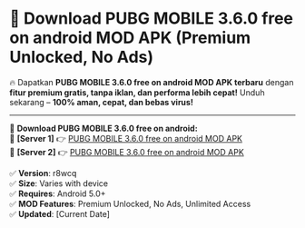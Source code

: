 # 🚀 Download PUBG MOBILE 3.6.0 free on android MOD APK (Premium Unlocked, No Ads)  

🔥 Dapatkan **PUBG MOBILE 3.6.0 free on android MOD APK terbaru** dengan **fitur premium gratis, tanpa iklan, dan performa lebih cepat!** Unduh sekarang – **100% aman, cepat, dan bebas virus!**  

---


🔽 **Download PUBG MOBILE 3.6.0 free on android:**  
🔹 **[Server 1]** 👉 [PUBG MOBILE 3.6.0 free on android MOD APK](https://apkcomod.com?title=PUBG_MOBILE_3.6.0_free_on_android)  
🔹 **[Server 2]** 👉 [PUBG MOBILE 3.6.0 free on android MOD APK](https://apkcomod.com?title=PUBG_MOBILE_3.6.0_free_on_android)  


✅ **Version**: r8wcq  
✅ **Size**: Varies with device  
✅ **Requires**: Android 5.0+  
✅ **MOD Features**: Premium Unlocked, No Ads, Unlimited Access  
✅ **Updated**: [Current Date]  